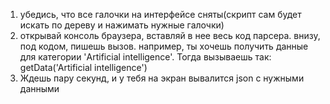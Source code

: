 1. убедись, что все галочки на интерфейсе сняты(скрипт сам будет искать по дереву и нажимать нужные галочки)
2. открывай консоль браузера, вставляй в нее весь код парсера. внизу, под кодом, пишешь вызов. 
например, ты хочешь получить данные для категории 'Artificial intelligence'. Тогда вызываешь так: getData('Artificial intelligence')
3. Ждешь пару секунд, и у тебя на экран вывалится json с нужными данными
